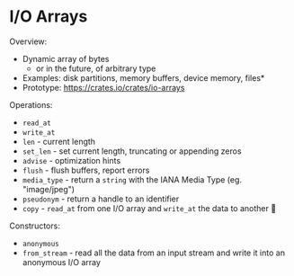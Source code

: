 # I/O Arrays

Overview:
  - Dynamic array of bytes
    - or in the future, of arbitrary type
  - Examples: disk partitions, memory buffers, device memory, files\*
  - Prototype: <https://crates.io/crates/io-arrays>

Operations:
  - `read_at`
  - `write_at`
  - `len` - current length
  - `set_len` - set current length, truncating or appending zeros
  - `advise` - optimization hints
  - `flush` - flush buffers, report errors
  - `media_type` - return a `string` with the IANA Media Type (eg. "image/jpeg")
  - `pseudonym` - return a handle to an identifier
  - `copy` - `read_at` from one I/O array and `write_at` the data to another 💨

Constructors:
  - `anonymous`
  - `from_stream` - read all the data from an input stream and write it into an anonymous I/O array
